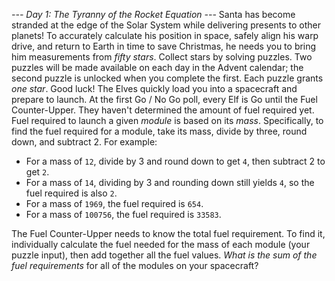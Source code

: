 *--- Day 1: The Tyranny of the Rocket Equation ---*
Santa has become stranded at the edge of the Solar System while delivering presents to other planets! To accurately calculate his position in space, safely align his warp drive, and return to Earth in time to save Christmas, he needs you to bring him measurements from _fifty stars_.
Collect stars by solving puzzles.  Two puzzles will be made available on each day in the Advent calendar; the second puzzle is unlocked when you complete the first.  Each puzzle grants _one star_. Good luck!
The Elves quickly load you into a spacecraft and prepare to launch.
At the first Go / No Go poll, every Elf is Go until the Fuel Counter-Upper.  They haven't determined the amount of fuel required yet.
Fuel required to launch a given _module_ is based on its _mass_.  Specifically, to find the fuel required for a module, take its mass, divide by three, round down, and subtract 2.
For example:

- For a mass of `12`, divide by 3 and round down to get `4`, then subtract 2 to get `2`.
- For a mass of `14`, dividing by 3 and rounding down still yields `4`, so the fuel required is also `2`.
- For a mass of `1969`, the fuel required is `654`.
- For a mass of `100756`, the fuel required is `33583`.

The Fuel Counter-Upper needs to know the total fuel requirement.  To find it, individually calculate the fuel needed for the mass of each module (your puzzle input), then add together all the fuel values.
_What is the sum of the fuel requirements_ for all of the modules on your spacecraft?
